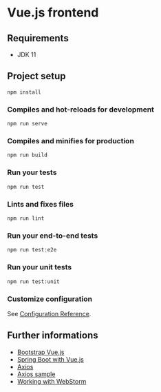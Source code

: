 # Vue.js frontend

## Requirements 

* JDK 11

## Project setup
```
npm install
```

### Compiles and hot-reloads for development
```
npm run serve
```

### Compiles and minifies for production
```
npm run build
```

### Run your tests
```
npm run test
```

### Lints and fixes files
```
npm run lint
```

### Run your end-to-end tests
```
npm run test:e2e
```

### Run your unit tests
```
npm run test:unit
```

### Customize configuration
See [Configuration Reference](https://cli.vuejs.org/config/).

## Further informations

* [Bootstrap Vue.js](https://bootstrap-vue.js.org/)
* [Spring Boot with Vue.js](https://github.com/jonashackt/spring-boot-vuejs)
* [Axios](https://github.com/axios/axios)
* [Axios sample](https://github.com/seeschweiler/axios-tutorial) 
* [Working with WebStorm](https://blog.jetbrains.com/webstorm/2018/01/working-with-vue-js-in-webstorm/)